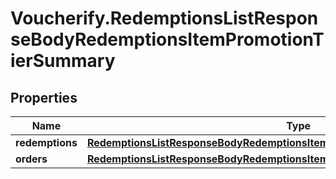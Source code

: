 # Voucherify.RedemptionsListResponseBodyRedemptionsItemPromotionTierSummary

## Properties

Name | Type | Description | Notes
------------ | ------------- | ------------- | -------------
**redemptions** | [**RedemptionsListResponseBodyRedemptionsItemPromotionTierSummaryRedemptions**](RedemptionsListResponseBodyRedemptionsItemPromotionTierSummaryRedemptions.md) |  | [optional] 
**orders** | [**RedemptionsListResponseBodyRedemptionsItemPromotionTierSummaryOrders**](RedemptionsListResponseBodyRedemptionsItemPromotionTierSummaryOrders.md) |  | [optional] 



